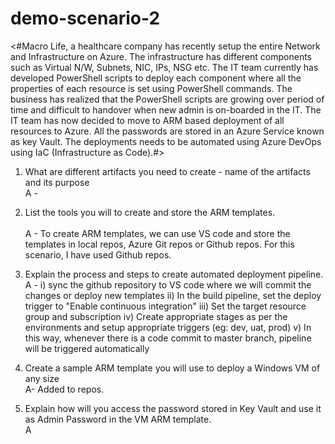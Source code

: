 # demo-scenario-2
<#Macro Life, a healthcare company has recently setup the entire Network and Infrastructure on Azure. 
The infrastructure has different components such as Virtual N/W, Subnets, NIC, IPs, NSG etc.
The IT team currently has developed PowerShell scripts to deploy each component where all the properties of each resource is set using PowerShell commands.
The business has realized that the PowerShell scripts are growing over period of time and difficult to handover when new admin is on-boarded in the IT.
The IT team has now decided to move to ARM based deployment of all resources to Azure.
All the passwords are stored in an Azure Service known as key Vault. The deployments needs to be automated using Azure DevOps using IaC (Infrastructure as Code).#>

1) What are different artifacts you need to create - name of the artifacts and its purpose<br/> 
A - 

2) List the tools you will to create and store the ARM templates.<br/>  
A - To create ARM templates, we can use VS code and store the templates in local repos, Azure Git repos or Github repos. For this scenario, I have used Github repos.  

3) Explain the process and steps to create automated deployment pipeline. <br/> 
A - i) sync the github repository to VS code where we will commit the changes or deploy new templates
    ii) In the build pipeline, set the deploy trigger to "Enable continuous integration"
    iii) Set the target resource group and subscription
    iv) Create appropriate stages as per the environments and setup appropriate triggers (eg: dev, uat, prod)
    v) In this way, whenever there is a code commit to master branch, pipeline will be triggered automatically

4) Create a sample ARM template you will use to deploy a Windows VM of any size<br/> 
A- Added to repos.

5) Explain how will you access the password stored in Key Vault and use it as Admin Password in the VM ARM template.<br/> 
A
